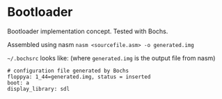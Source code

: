 Bootloader
==========

Bootloader implementation concept. Tested with Bochs.

Assembled using nasm
    `nasm <sourcefile.asm> -o generated.img`


`~/.bochsrc` looks like: (where `generated.img` is the output file from nasm)

    # configuration file generated by Bochs
    floppya: 1_44=generated.img, status = inserted
    boot: a
    display_library: sdl


